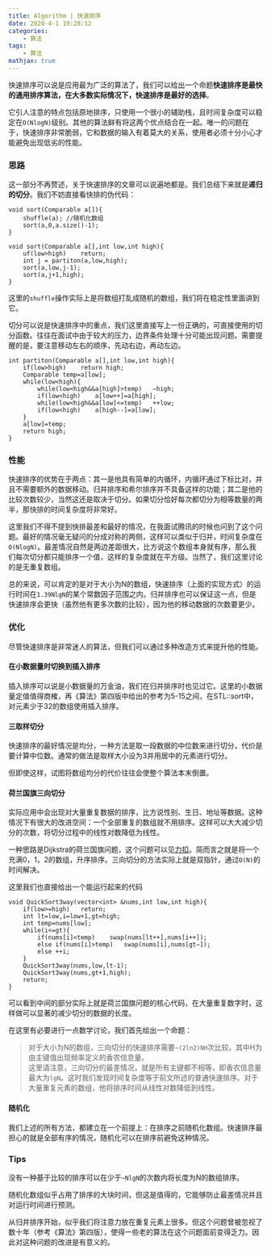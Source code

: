 ```yaml
---
title: Algorithm | 快速排序
date: 2020-4-1 19:28:12
categories:
    - 算法
tags: 
    - 算法
mathjax: true
---
```


快速排序可以说是应用最为广泛的算法了，我们可以给出一个命题**快速排序是最快的通用排序算法，在大多数实际情况下，快速排序是最好的选择**。

它引人注意的特点包括原地排序，只使用一个很小的辅助栈，且时间复杂度可以稳定在`O(NlogN)`级别。其他的算法鲜有将这两个优点结合在一起。唯一的问题在于，快速排序非常脆弱，它和数据的输入有着莫大的关系，使用者必须十分小心才能避免出现低劣的性能。

### 思路
这一部分不再赘述，关于快速排序的文章可以说遍地都是。我们总结下来就是**递归的切分**。我们不妨直接看快排的伪代码：
```
void sort(Comparable a[]){
    shuffle(a);	//随机化数组
    sort(a,0,a.size()-1);
}

void sort(Comparable a[],int low,int high){
    uf(low>high)    return;
    int j = partiton(a,low,high);
    sort(a,low,j-1);
    sort(a,j+1,high);
}
```
这里的`shuffle`操作实际上是将数组打乱成随机的数组，我们将在稳定性里面讲到它。

切分可以说是快速排序中的重点，我们这里直接写上一份正确的，可直接使用的切分函数。往往在面试中由于较大的压力，边界条件处理十分可能出现问题。需要提醒的是，要注意移动左右的顺序，先动右边，再动左边。
```
int partiton(Comparable a[],int low,int high){
    if(low>high)    return high;
    Comparable temp=a[low];
    while(low<high){
        while(low<high&&a[high]>temp)   —high;
        if(low<high)    a[low++]=a[high];
        while(low<high&&a[low]<=temp)   ++low;
        if(low<high)    a[high--]=a[low];
    }
    a[low]=temp;
    return high;
}
```

### 性能
快速排序的优势在于两点：其一是他具有简单的内循环，内循环通过下标比对，并且不需要额外的数据移动。归并排序和希尔排序并不具备这样的功能；其二是他的比较次数较少，当然这还是取决于切分。如果切分恰好每次都切分为相等数量的两半，那快排的时间复杂度将非常好。

这里我们不得不提到快排最差和最好的情况，在我面试腾讯的时候也问到了这个问题。最好的情况毫无疑问的分成对称的两侧，这样可以类似于归并，时间复杂度在`O(NlogN)`。最差情况自然是两边差距很大，比方说这个数组本身就有序，那么我们每次切分都只能排序一个值，这样的复杂度就在平方级。当然了，我们这里讨论的是无重复数组。

总的来说，可以肯定的是对于大小为N的数组，快速排序（上面的实现方式）的运行时间在`1.39NlgN`的某个常数因子范围之内。归并排序也可以保证这一点，但是快速排序会更快（虽然他有更多次数的比较），因为他的移动数据的次数要更少。

### 优化
尽管快速排序是非常迷人的算法，但我们可以通过多种改造方式来提升他的性能。

#### 在小数据量时切换到插入排序
插入排序可以说是小数据量的万金油，我们在归并排序时也见过它。这里的小数据量定值值得商榷，再《算法》第四版中给出的参考为5-15之间，在STL::sort中，对元素少于32的数组使用插入排序。

#### 三取样切分
快速排序的最好情况是均分，一种方法是取一段数据的中位数来进行切分，代价是要计算中位数。通常的做法是取样大小设为3并用居中的元素进行切分。

但即使这样，试图将数组均分的代价往往会使整个算法本末倒置。

#### 荷兰国旗三向切分
实际应用中会出现对大量重复数据的排序，比方说性别、生日、地址等数据。这种情况下有很大的改进空间：一个全部重复的数组就不用排序。这样可以大大减少切分的次数，将切分过程中的线性对数降低为线性。

一种思路是Dijkstra的荷兰国旗问题，这个问题可以见[力扣](https://leetcode-cn.com/problems/sort-colors/)。简而言之就是将一个充满0，1，2的数组，升序排序。三向切分的方法实际上就是双指针，通过`O(N)`的时间解决。

这里我们也直接给出一个能运行起来的代码
```
void QuickSort3way(vector<int> &nums,int low,int high){
    if(low>=high)   return;
    int lt=low,i=low+1,gt=high;
    int temp=nums[low];
    while(i<=gt){
        if(nums[i]<temp)    swap(nums[lt++],nums[i++]);
        else if(nums[i]>temp)   swap(nums[i],nums[gt—]);
        else ++i;
    }
    QuickSort3way(nums,low,lt-1);
    QuickSort3way(nums,gt+1,high);
    return;
}
```
可以看到中间的部分实际上就是荷兰国旗问题的核心代码，在大量重复数字时，这样做可以显著的减少切分的数据的长度。

在这里有必要进行一点数学讨论，我们首先给出一个命题：
> 对于大小为N的数组，三向切分的快速排序需要`~(2ln2)NH`次比较。其中H为由主键值出现频率定义的香农信息量。  
这里请注意，三向切分的最差情况，就是所有主键都不相等，即香农信息量最大为`lgN`。这时我们发现时间复杂度等于前文所述的普通快速排序。对于大量重复元素的数组，他将排序时间从线性对数降低到线性。
#### 随机化
我们上述的所有方法，都建立在一个前提上：在排序之前随机化数组。快速排序最担心的就是全部有序的情况，随机化可以在排序前避免这种情况。

### Tips
没有一种基于比较的排序可以在少于`~NlgN`的次数内将长度为N的数组排序。

随机化数组似乎占用了排序的大块时间，但这是值得的，它能够防止最差情况并且对运行时间进行预测。

从归并排序开始，似乎我们将注意力放在重复元素上很多。但这个问题曾被忽视了数十年（参考《算法》第四版），使得一些老的算法在这个问题面前变得乏力。因此对这种问题的改进是有意义的。
